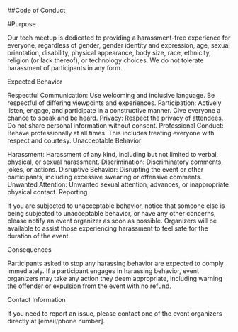 ##Code of Conduct

#Purpose

Our tech meetup is dedicated to providing a harassment-free experience for everyone, regardless of gender, gender identity and expression, age, sexual orientation, disability, physical appearance, body size, race, ethnicity, religion (or lack thereof), or technology choices. We do not tolerate harassment of participants in any form.

Expected Behavior

Respectful Communication: Use welcoming and inclusive language. Be respectful of differing viewpoints and experiences.
Participation: Actively listen, engage, and participate in a constructive manner. Give everyone a chance to speak and be heard.
Privacy: Respect the privacy of attendees. Do not share personal information without consent.
Professional Conduct: Behave professionally at all times. This includes treating everyone with respect and courtesy.
Unacceptable Behavior

Harassment: Harassment of any kind, including but not limited to verbal, physical, or sexual harassment.
Discrimination: Discriminatory comments, jokes, or actions.
Disruptive Behavior: Disrupting the event or other participants, including excessive swearing or offensive comments.
Unwanted Attention: Unwanted sexual attention, advances, or inappropriate physical contact.
Reporting

If you are subjected to unacceptable behavior, notice that someone else is being subjected to unacceptable behavior, or have any other concerns, please notify an event organizer as soon as possible. Organizers will be available to assist those experiencing harassment to feel safe for the duration of the event.

Consequences

Participants asked to stop any harassing behavior are expected to comply immediately. If a participant engages in harassing behavior, event organizers may take any action they deem appropriate, including warning the offender or expulsion from the event with no refund.

Contact Information

If you need to report an issue, please contact one of the event organizers directly at [email/phone number].
